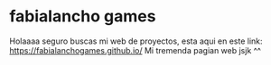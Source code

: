 # fabialancho games
Holaaaa seguro buscas mi web de proyectos, esta aqui en este link:
 https://fabialanchogames.github.io/
 Mi tremenda pagian web jsjk ^^
